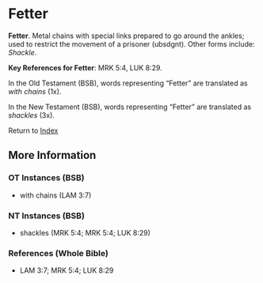 # Fetter
**Fetter**. 
Metal chains with special links prepared to go around the ankles; used to restrict the movement of a prisoner (ubsdgnt). 
Other forms include: 
*Shackle*. 


**Key References for Fetter**: 
MRK 5:4, LUK 8:29. 


In the Old Testament (BSB), words representing “Fetter” are translated as 
*with chains* (1x). 


In the New Testament (BSB), words representing “Fetter” are translated as 
*shackles* (3x). 


Return to [Index](00-Index.md)

## More Information

### OT Instances (BSB)

* with chains (LAM 3:7)



### NT Instances (BSB)

* shackles (MRK 5:4; MRK 5:4; LUK 8:29)



### References (Whole Bible)

* LAM 3:7; MRK 5:4; LUK 8:29



